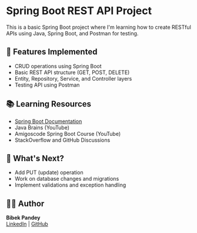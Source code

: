 # Spring Boot REST API Project

This is a basic Spring Boot project where I'm learning how to create RESTful APIs using Java, Spring Boot, and Postman for testing.

## 🚀 Features Implemented

- CRUD operations using Spring Boot
- Basic REST API structure (GET, POST, DELETE)
- Entity, Repository, Service, and Controller layers
- Testing API using Postman

## 📚 Learning Resources

- [Spring Boot Documentation](https://docs.spring.io/spring-boot/docs/current/reference/html/)
- Java Brains (YouTube)
- Amigoscode Spring Boot Course (YouTube)
- StackOverflow and GitHub Discussions

## 📌 What's Next?

- Add PUT (update) operation
- Work on database changes and migrations
- Implement validations and exception handling

## 🧑‍💻 Author

**Bibek Pandey**  
[LinkedIn](https://www.linkedin.com/in/bibek-pandey-39216b341/) | [GitHub](https://github.com/bibekpandey0521)

